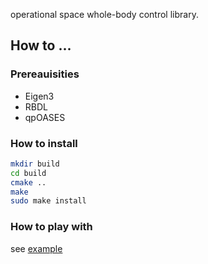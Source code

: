 operational space whole-body control library.



## How to ...
### Prereauisities
 * Eigen3
 * RBDL
 * qpOASES

### How to install
```sh
mkdir build
cd build 
cmake ..
make
sudo make install
```

### How to play with
see [example](https://github.com/saga0619/dyros_hqp_lib/tree/main/example)